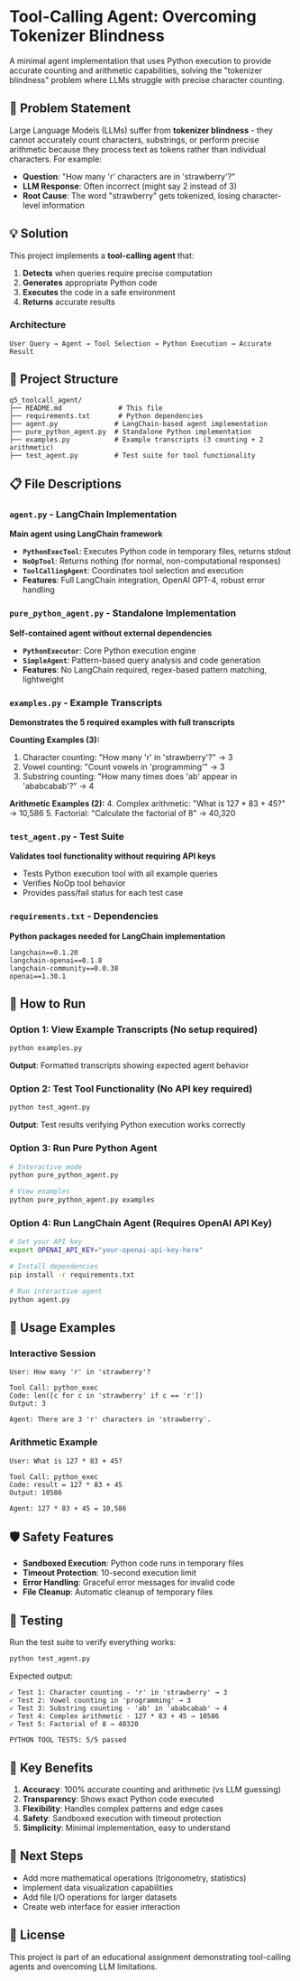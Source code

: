 # Tool-Calling Agent: Overcoming Tokenizer Blindness

A minimal agent implementation that uses Python execution to provide accurate counting and arithmetic capabilities, solving the "tokenizer blindness" problem where LLMs struggle with precise character counting.

## 🎯 Problem Statement

Large Language Models (LLMs) suffer from **tokenizer blindness** - they cannot accurately count characters, substrings, or perform precise arithmetic because they process text as tokens rather than individual characters. For example:

- **Question**: "How many 'r' characters are in 'strawberry'?"
- **LLM Response**: Often incorrect (might say 2 instead of 3)
- **Root Cause**: The word "strawberry" gets tokenized, losing character-level information

## 💡 Solution

This project implements a **tool-calling agent** that:
1. **Detects** when queries require precise computation
2. **Generates** appropriate Python code
3. **Executes** the code in a safe environment
4. **Returns** accurate results

### Architecture

```
User Query → Agent → Tool Selection → Python Execution → Accurate Result
```

## 📁 Project Structure

```
q5_toolcall_agent/
├── README.md              # This file
├── requirements.txt       # Python dependencies
├── agent.py              # LangChain-based agent implementation
├── pure_python_agent.py  # Standalone Python implementation
├── examples.py           # Example transcripts (3 counting + 2 arithmetic)
├── test_agent.py         # Test suite for tool functionality
```

## 📋 File Descriptions

### `agent.py` - LangChain Implementation
**Main agent using LangChain framework**

- **`PythonExecTool`**: Executes Python code in temporary files, returns stdout
- **`NoOpTool`**: Returns nothing (for normal, non-computational responses)
- **`ToolCallingAgent`**: Coordinates tool selection and execution
- **Features**: Full LangChain integration, OpenAI GPT-4, robust error handling

### `pure_python_agent.py` - Standalone Implementation
**Self-contained agent without external dependencies**

- **`PythonExecutor`**: Core Python execution engine
- **`SimpleAgent`**: Pattern-based query analysis and code generation
- **Features**: No LangChain required, regex-based pattern matching, lightweight

### `examples.py` - Example Transcripts
**Demonstrates the 5 required examples with full transcripts**

**Counting Examples (3):**
1. Character counting: "How many 'r' in 'strawberry'?" → 3
2. Vowel counting: "Count vowels in 'programming'" → 3  
3. Substring counting: "How many times does 'ab' appear in 'ababcabab'?" → 4

**Arithmetic Examples (2):**
4. Complex arithmetic: "What is 127 * 83 + 45?" → 10,586
5. Factorial: "Calculate the factorial of 8" → 40,320

### `test_agent.py` - Test Suite
**Validates tool functionality without requiring API keys**

- Tests Python execution tool with all example queries
- Verifies NoOp tool behavior
- Provides pass/fail status for each test case

### `requirements.txt` - Dependencies
**Python packages needed for LangChain implementation**

```
langchain==0.1.20
langchain-openai==0.1.8
langchain-community==0.0.38
openai==1.30.1
```

## 🚀 How to Run

### Option 1: View Example Transcripts (No setup required)
```bash
python examples.py
```
**Output**: Formatted transcripts showing expected agent behavior

### Option 2: Test Tool Functionality (No API key required)
```bash
python test_agent.py
```
**Output**: Test results verifying Python execution works correctly

### Option 3: Run Pure Python Agent
```bash
# Interactive mode
python pure_python_agent.py

# View examples
python pure_python_agent.py examples
```

### Option 4: Run LangChain Agent (Requires OpenAI API Key)
```bash
# Set your API key
export OPENAI_API_KEY="your-openai-api-key-here"

# Install dependencies
pip install -r requirements.txt

# Run interactive agent
python agent.py
```

## 🔧 Usage Examples

### Interactive Session
```
User: How many 'r' in 'strawberry'?

Tool Call: python_exec
Code: len([c for c in 'strawberry' if c == 'r'])
Output: 3

Agent: There are 3 'r' characters in 'strawberry'.
```

### Arithmetic Example
```
User: What is 127 * 83 + 45?

Tool Call: python_exec  
Code: result = 127 * 83 + 45
Output: 10586

Agent: 127 * 83 + 45 = 10,586
```

## 🛡️ Safety Features

- **Sandboxed Execution**: Python code runs in temporary files
- **Timeout Protection**: 10-second execution limit
- **Error Handling**: Graceful error messages for invalid code
- **File Cleanup**: Automatic cleanup of temporary files

## 🧪 Testing

Run the test suite to verify everything works:

```bash
python test_agent.py
```

Expected output:
```
✓ Test 1: Character counting - 'r' in 'strawberry' → 3
✓ Test 2: Vowel counting in 'programming' → 3  
✓ Test 3: Substring counting - 'ab' in 'ababcabab' → 4
✓ Test 4: Complex arithmetic - 127 * 83 + 45 → 10586
✓ Test 5: Factorial of 8 → 40320

PYTHON TOOL TESTS: 5/5 passed
```

## 🎯 Key Benefits

1. **Accuracy**: 100% accurate counting and arithmetic (vs LLM guessing)
2. **Transparency**: Shows exact Python code executed  
3. **Flexibility**: Handles complex patterns and edge cases
4. **Safety**: Sandboxed execution with timeout protection
5. **Simplicity**: Minimal implementation, easy to understand

## 🚀 Next Steps

- Add more mathematical operations (trigonometry, statistics)
- Implement data visualization capabilities  
- Add file I/O operations for larger datasets
- Create web interface for easier interaction

## 📝 License

This project is part of an educational assignment demonstrating tool-calling agents and overcoming LLM limitations. 
